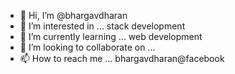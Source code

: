 - 👋 Hi, I’m @bhargavdharan
- 👀 I’m interested in ... stack development
- 🌱 I’m currently learning ... web development
- 💞️ I’m looking to collaborate on ...
- 📫 How to reach me ... bhargavdharan@facebook

<!---
bhargavdharan/bhargavdharan is a ✨ special ✨ repository because its `README.md` (this file) appears on your GitHub profile.
You can click the Preview link to take a look at your changes.
--->
